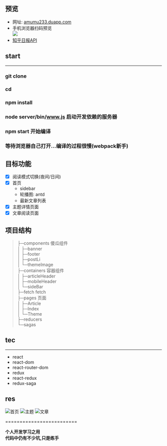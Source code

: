 ## 预览
- 网址: [amumu233.duapp.com](amumu233.duapp.com)
- 手机浏览器扫码预览    
![](images/erweima.png)
- [知乎日报API](https://github.com/amumu233/zhihuDaily/wiki)


## start
---

### git clone 
### cd <file>
### npm install
### node server/bin/www.js 启动开发依赖的服务器
### npm start 开始编译
### 等待浏览器自己打开...编译的过程很慢(webpack新手)

## 目标功能
- [X] 阅读模式切换(夜间/日间)
- [X] 首页
    - sidebar
    - 轮播图: antd
    - 最新文章列表
- [X] 主题详情页面
- [X] 文章阅读页面

## 项目结构
>
>├─components            傻瓜组件     
>│  ├─banner    
>│  ├─footer    
>│  ├─postLi    
>│  └─themeImage    
>├─containers            容器组件     
>│  ├─articleHeader    
>│  ├─mobileHeader    
>│  └─sideBar     
>├─fetch                 fetch    
>├─pages                 页面    
>│  ├─Article    
>│  ├─Index    
>│  └─Theme     
>├─reducers              
>└─sagas                  


## tec
-------------

- react        
- react-dom     
- react-router-dom     
- redux    
- react-redux     
- redux-saga     


## res

![首页](images/1.jpg)
![主题](images/2.jpg)
![文章](images/3.png)

=========================

**个人开发学习之用**    
**代码中仍有不少坑,只是练手**